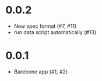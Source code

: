 # 0.0.2

- New spec format (#7, #11)
- run data script automatically (#13)

# 0.0.1

- Barebone app (#1, #2)
